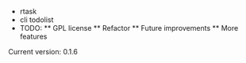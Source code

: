 * rtask
* cli todolist
* TODO:
** GPL license
** Refactor
** Future improvements
** More features

Current version: 0.1.6
